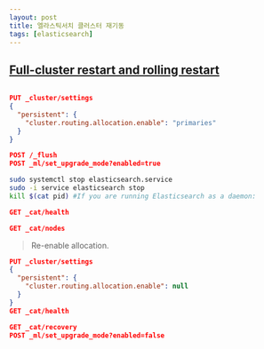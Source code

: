 ```yaml
---
layout: post
title: 엘라스틱서치 클러스터 재기동
tags: [elasticsearch]
---
```


## [Full-cluster restart and rolling restart](https://www.elastic.co/guide/en/elasticsearch/reference/current/restart-cluster.html)

```json

PUT _cluster/settings
{
  "persistent": {
    "cluster.routing.allocation.enable": "primaries"
  }
}

POST /_flush
POST _ml/set_upgrade_mode?enabled=true

```

```sh
sudo systemctl stop elasticsearch.service
sudo -i service elasticsearch stop
kill $(cat pid) #If you are running Elasticsearch as a daemon:
```

```json
GET _cat/health

GET _cat/nodes
```

> Re-enable allocation.

```json
PUT _cluster/settings
{
  "persistent": {
    "cluster.routing.allocation.enable": null
  }
}
GET _cat/health

GET _cat/recovery
POST _ml/set_upgrade_mode?enabled=false

```
